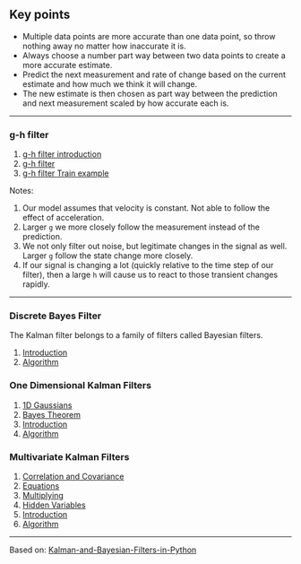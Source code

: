 ## Key points
* Multiple data points are more accurate than one data point, so throw nothing away no matter how inaccurate it is.
* Always choose a number part way between two data points to create a more accurate estimate.
* Predict the next measurement and rate of change based on the current estimate and how much we think it will change.
* The new estimate is then chosen as part way between the prediction and next measurement scaled by how accurate each is.

________________________________________________________________________________________________________________________

### g-h filter
1. [g-h filter introduction](Code/G-H%20filter%20introduction.ipynb)  
2. [g-h filter](Code/G-H%20filter.ipynb)
3. [g-h filter Train example](Code/G-H%20filter%20Train%20example.ipynb)

Notes:
1. Our model assumes that velocity is constant. Not able to follow the effect of acceleration.
2. Larger ```g``` we more closely follow the measurement instead of the prediction.
3. We not only filter out noise, but legitimate changes in the signal as well. Larger ```g``` follow the state change more closely.
4. If our signal is changing a lot (quickly relative to the time step of our filter), then a large ```h``` will cause us to react to those transient changes rapidly.

________________________________________________________________________________________________________________________

### Discrete Bayes Filter
The Kalman filter belongs to a family of filters called Bayesian filters.
1. [Introduction](Code/Discrete%20Bayes%20Filter-Intro.ipynb)
2. [Algorithm](Code/Discrete%20Bayes%20Algorithm.ipynb)

### One Dimensional Kalman Filters
1. [1D Gaussians](Code/Gaussians.ipynb)
2. [Bayes Theorem](Code/Bayes%20Theorem.ipynb)
3. [Introduction](Code/One-Dimensional-Kalman-Filters-Intro.ipynb)
4. [Algorithm](Code/One-Dimensional-Kalman-Filters.ipynb)

### Multivariate Kalman Filters
1. [Correlation and Covariance](Code/Multivariate%20Gaussians-Correlation%20and%20Covariance.ipynb)
2. [Equations](Code/Multivariate%20Kalman%20Filters-Equations.ipynb)
3. [Multiplying](Code/Multivariate%20Gaussians-Multiplying.ipynb)
4. [Hidden Variables](Code/Multivariate%20Gaussians-Hidden%20Variables.ipynb)
5. [Introduction](Code/Multivariate%20Kalman%20Filters-Introduction.ipynb)
6. [Algorithm](Code/Multivariate%20Kalman%20Filters-Equations.ipynb)



________________________________________________________________________________________________________________________

Based on: [Kalman-and-Bayesian-Filters-in-Python](https://github.com/rlabbe/Kalman-and-Bayesian-Filters-in-Python)
